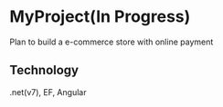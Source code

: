 # MyProject(In Progress)

Plan to build a e-commerce store with online payment

## Technology
.net(v7), EF, Angular
